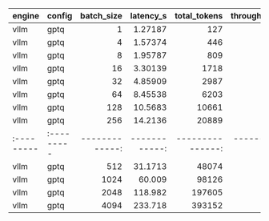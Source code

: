 | engine   | config   |   batch_size |   latency_s |   total_tokens |   throughput_tok_per_s |   peak_mem_GB |
|:---------|:---------|-------------:|------------:|---------------:|-----------------------:|--------------:|
| vllm     | gptq     |            1 |     1.27187 |            127 |                99.8529 |         22.13 |
| vllm     | gptq     |            4 |     1.57374 |            446 |               283.401  |         22.13 |
| vllm     | gptq     |            8 |     1.95787 |            809 |               413.204  |         22.13 |
| vllm     | gptq     |           16 |     3.30139 |           1718 |               520.387  |         22.13 |
| vllm     | gptq     |           32 |     4.85909 |           2987 |               614.724  |         22.13 |
| vllm     | gptq     |           64 |     8.45538 |           6203 |               733.616  |         22.13 |
| vllm     | gptq     |          128 |    10.5683  |          10661 |              1008.78   |         22.13 |
| vllm     | gptq     |          256 |    14.2136  |          20889 |              1469.65   |         22.46 || engine   | config   |   batch_size |   latency_s |   total_tokens |   throughput_tok_per_s |   peak_mem_GB |
|:---------|:---------|-------------:|------------:|---------------:|-----------------------:|--------------:|
| vllm     | gptq     |          512 |     31.1713 |          48074 |                1542.25 |         22.78 |
| vllm     | gptq     |         1024 |     60.009  |          98126 |                1635.19 |         23.02 |
| vllm     | gptq     |         2048 |    118.982  |         197605 |                1660.8  |         23.03 |
| vllm     | gptq     |         4094 |    233.718  |         393152 |                1682.17 |         23.03 |